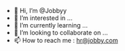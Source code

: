 - 👋 Hi, I’m @Jobbyy
- 👀 I’m interested in ...
- 🌱 I’m currently learning ...
- 💞️ I’m looking to collaborate on ...
- 📫 How to reach me : hr@jobby.com

<!---
Jobbyy/Jobbyy is a ✨ special ✨ repository because its `README.md` (this file) appears on your GitHub profile.
You can click the Preview link to take a look at your changes.
--->
